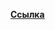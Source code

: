 **[Ссылка](https://docs.google.com/spreadsheets/d/1K05-D_ygC7fRjJl8UJKGmXr0K6exw5ngNz0PIf7FbaU/edit?usp=sharing)**
